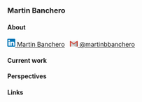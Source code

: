 ### Martin Banchero

#### About
[![linkedin](https://github.com/MartinBanchero/MartinBanchero/blob/master/linkedins.png) Martin Banchero](https://www.linkedin.com/in/martin-banchero-1883b8b2)
&nbsp;
[![gmail](https://github.com/MartinBanchero/MartinBanchero/blob/master/New_Logo_Gmail.png) @martinbbanchero](https://www.linkedin.com/in/martin-banchero-1883b8b2)
&nbsp;

#### Current work




#### Perspectives


#### Links
